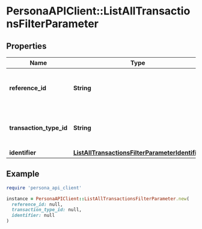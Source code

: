 # PersonaAPIClient::ListAllTransactionsFilterParameter

## Properties

| Name | Type | Description | Notes |
| ---- | ---- | ----------- | ----- |
| **reference_id** | **String** | Filter transactions by reference ID. | [optional] |
| **transaction_type_id** | **String** | Filter transactions by Transaction Type ID. | [optional] |
| **identifier** | [**ListAllTransactionsFilterParameterIdentifier**](ListAllTransactionsFilterParameterIdentifier.md) |  | [optional] |

## Example

```ruby
require 'persona_api_client'

instance = PersonaAPIClient::ListAllTransactionsFilterParameter.new(
  reference_id: null,
  transaction_type_id: null,
  identifier: null
)
```

